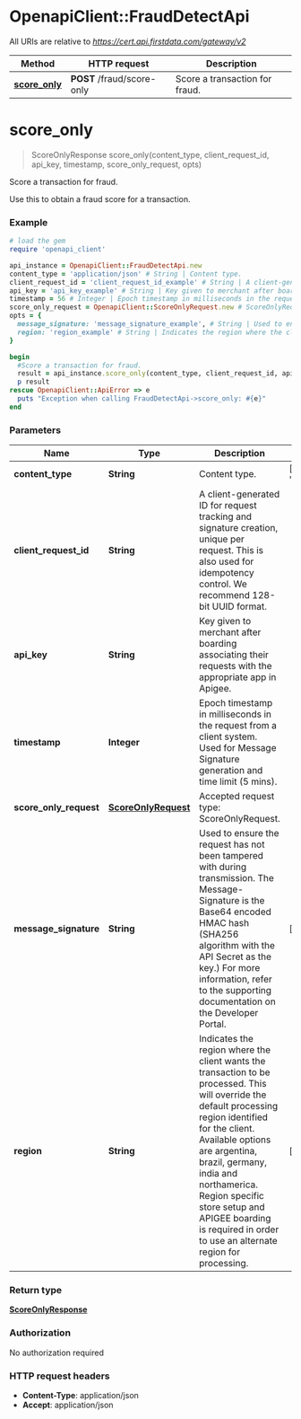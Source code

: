 # OpenapiClient::FraudDetectApi

All URIs are relative to *https://cert.api.firstdata.com/gateway/v2*

Method | HTTP request | Description
------------- | ------------- | -------------
[**score_only**](FraudDetectApi.md#score_only) | **POST** /fraud/score-only | Score a transaction for fraud.


# **score_only**
> ScoreOnlyResponse score_only(content_type, client_request_id, api_key, timestamp, score_only_request, opts)

Score a transaction for fraud.

Use this to obtain a fraud score for a transaction.

### Example
```ruby
# load the gem
require 'openapi_client'

api_instance = OpenapiClient::FraudDetectApi.new
content_type = 'application/json' # String | Content type.
client_request_id = 'client_request_id_example' # String | A client-generated ID for request tracking and signature creation, unique per request.  This is also used for idempotency control. We recommend 128-bit UUID format.
api_key = 'api_key_example' # String | Key given to merchant after boarding associating their requests with the appropriate app in Apigee.
timestamp = 56 # Integer | Epoch timestamp in milliseconds in the request from a client system. Used for Message Signature generation and time limit (5 mins).
score_only_request = OpenapiClient::ScoreOnlyRequest.new # ScoreOnlyRequest | Accepted request type: ScoreOnlyRequest.
opts = {
  message_signature: 'message_signature_example', # String | Used to ensure the request has not been tampered with during transmission. The Message-Signature is the Base64 encoded HMAC hash (SHA256 algorithm with the API Secret as the key.) For more information, refer to the supporting documentation on the Developer Portal.
  region: 'region_example' # String | Indicates the region where the client wants the transaction to be processed. This will override the default processing region identified for the client. Available options are argentina, brazil, germany, india and northamerica. Region specific store setup and APIGEE boarding is required in order to use an alternate region for processing.
}

begin
  #Score a transaction for fraud.
  result = api_instance.score_only(content_type, client_request_id, api_key, timestamp, score_only_request, opts)
  p result
rescue OpenapiClient::ApiError => e
  puts "Exception when calling FraudDetectApi->score_only: #{e}"
end
```

### Parameters

Name | Type | Description  | Notes
------------- | ------------- | ------------- | -------------
 **content_type** | **String**| Content type. | [default to &#39;application/json&#39;]
 **client_request_id** | **String**| A client-generated ID for request tracking and signature creation, unique per request.  This is also used for idempotency control. We recommend 128-bit UUID format. | 
 **api_key** | **String**| Key given to merchant after boarding associating their requests with the appropriate app in Apigee. | 
 **timestamp** | **Integer**| Epoch timestamp in milliseconds in the request from a client system. Used for Message Signature generation and time limit (5 mins). | 
 **score_only_request** | [**ScoreOnlyRequest**](ScoreOnlyRequest.md)| Accepted request type: ScoreOnlyRequest. | 
 **message_signature** | **String**| Used to ensure the request has not been tampered with during transmission. The Message-Signature is the Base64 encoded HMAC hash (SHA256 algorithm with the API Secret as the key.) For more information, refer to the supporting documentation on the Developer Portal. | [optional] 
 **region** | **String**| Indicates the region where the client wants the transaction to be processed. This will override the default processing region identified for the client. Available options are argentina, brazil, germany, india and northamerica. Region specific store setup and APIGEE boarding is required in order to use an alternate region for processing. | [optional] 

### Return type

[**ScoreOnlyResponse**](ScoreOnlyResponse.md)

### Authorization

No authorization required

### HTTP request headers

 - **Content-Type**: application/json
 - **Accept**: application/json




